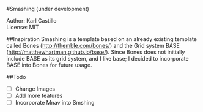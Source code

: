 #Smashing (under development)

Author: Karl Castillo<br/>
License: MIT

##Inspiration
Smashing is a template based on an already existing template called Bones (http://themble.com/bones/) and the Grid system BASE (http://matthewhartman.github.io/base/). Since Bones does not initially include BASE as its grid system, and I like base; I decided to incorporate BASE into Bones for future usage.

##Todo
- [ ] Change Images
- [ ] Add more features
- [ ] Incorporate Mnav into Smshing
